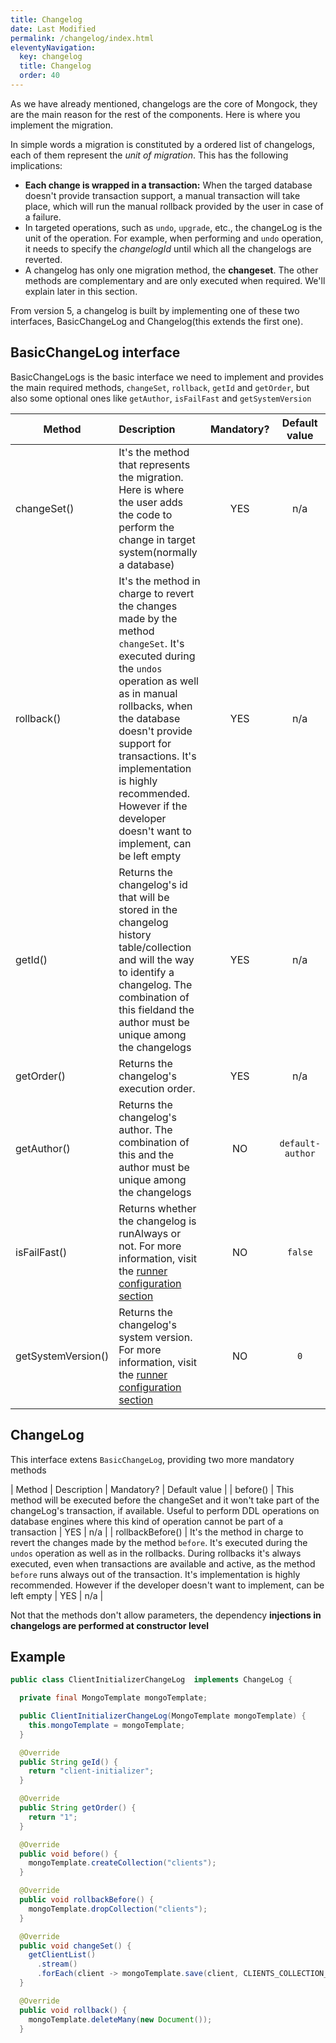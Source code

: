 ```yaml
---
title: Changelog
date: Last Modified 
permalink: /changelog/index.html
eleventyNavigation:
  key: changelog 
  title: Changelog
  order: 40
---
```


As we have already mentioned, changelogs are the core of Mongock, they are the main reason for the rest of the components. Here is where you implement the migration.

In simple words a migration is constituted by a ordered list of changelogs, each of them represent the _unit of migration_. This has the following implications:
- **Each change is wrapped in a transaction:** When the targed database doesn't provide transaction support, a manual transaction will take place, which will run the manual rollback provided by the user in case of a failure.
- In targeted operations, such as `undo`, `upgrade`, etc., the changeLog is the unit of the operation. For example, when performing and `undo` operation, it needs to specify the _changelogId_ until which all the changelogs are reverted.
- A changelog has only one migration method, the **changeset**. The other methods are complementary and are only executed when required. We'll explain later in this section.


From version 5, a changelog is built by implementing one of these two interfaces, BasicChangeLog and Changelog(this extends the first one).

## BasicChangeLog interface
BasicChangeLogs is the basic interface we need to implement and provides the main required methods, `changeSet`, `rollback`, `getId` and `getOrder`, but also some optional ones like `getAuthor`, `isFailFast` and `getSystemVersion` 

| Method            | Description                                  | Mandatory?  | Default value |
| ----------------- |:---------------------------------------------| :-----------:|:-------------:|
| changeSet()       | It's the method that represents the migration. Here is where the user adds the code to perform the change in target system(normally a database)|  YES  |       n/a     |
| rollback()        | It's the method in charge to revert the changes made by the method `changeSet`. It's executed during the `undos` operation as well as in manual rollbacks, when the database doesn't provide support for transactions. It's implementation is highly recommended. However if the developer doesn't want to implement, can be left empty|     YES     |       n/a     |
| getId()           | Returns the changelog's id that will be stored in the changelog history table/collection and will the way to identify a changelog. The combination of this fieldand the author must be unique among the changelogs|YES|       n/a     |
| getOrder()        | Returns the changelog's execution order. | YES | n/a |
| getAuthor()       | Returns the changelog's author. The combination of this and the author must be unique among the changelogs|     NO     | `default-author` |
| isFailFast()      | Returns whether the changelog is runAlways or not. For more information, visit the [runner configuration section](/runner/common-configuration/)  | NO | `false` |
| getSystemVersion()| Returns the changelog's system version. For more information, visit the [runner configuration section](/runner/common-configuration/)| NO | `0` |

## ChangeLog
This interface extens `BasicChangeLog`, providing two more mandatory methods

| Method            | Description                                  | Mandatory?  | Default value |
| before()        | This method will be executed before the changeSet and it won't take part of the changeLog's transaction, if available. Useful to perform DDL operations on database engines where this kind of operation cannot be part of a transaction  | YES | n/a |
| rollbackBefore()        | It's the method in charge to revert the changes made by the method `before`. It's executed during the `undos` operation as well as in the rollbacks. During rollbacks it's always executed, even when transactions are available and active, as the method `before` runs always out of the transaction. It's implementation is highly recommended. However if the developer doesn't want to implement, can be left empty | YES | n/a |


<p class="successAlt"> Not that the methods don't allow parameters, the dependency <b>injections in changelogs are performed at constructor level</b></p>



## Example
```java
public class ClientInitializerChangeLog  implements ChangeLog {

  private final MongoTemplate mongoTemplate;

  public ClientInitializerChangeLog(MongoTemplate mongoTemplate) {
    this.mongoTemplate = mongoTemplate;
  }

  @Override
  public String geId() {
    return "client-initializer";
  }

  @Override
  public String getOrder() {
    return "1";
  }

  @Override
  public void before() {
    mongoTemplate.createCollection("clients");
  }

  @Override
  public void rollbackBefore() {
    mongoTemplate.dropCollection("clients");
  }

  @Override
  public void changeSet() {
    getClientList()
      .stream()
      .forEach(client -> mongoTemplate.save(client, CLIENTS_COLLECTION_NAME));
  }

  @Override
  public void rollback() {
    mongoTemplate.deleteMany(new Document());
  }
```
